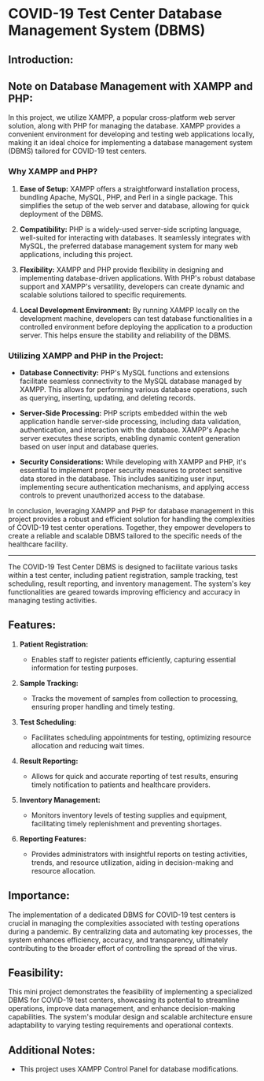 # COVID-19 Test Center Database Management System (DBMS)

## Introduction:
## Note on Database Management with XAMPP and PHP:

In this project, we utilize XAMPP, a popular cross-platform web server solution, along with PHP for managing the database. XAMPP provides a convenient environment for developing and testing web applications locally, making it an ideal choice for implementing a database management system (DBMS) tailored for COVID-19 test centers.

### Why XAMPP and PHP?

1. **Ease of Setup:** XAMPP offers a straightforward installation process, bundling Apache, MySQL, PHP, and Perl in a single package. This simplifies the setup of the web server and database, allowing for quick deployment of the DBMS.

2. **Compatibility:** PHP is a widely-used server-side scripting language, well-suited for interacting with databases. It seamlessly integrates with MySQL, the preferred database management system for many web applications, including this project.

3. **Flexibility:** XAMPP and PHP provide flexibility in designing and implementing database-driven applications. With PHP's robust database support and XAMPP's versatility, developers can create dynamic and scalable solutions tailored to specific requirements.

4. **Local Development Environment:** By running XAMPP locally on the development machine, developers can test database functionalities in a controlled environment before deploying the application to a production server. This helps ensure the stability and reliability of the DBMS.

### Utilizing XAMPP and PHP in the Project:

- **Database Connectivity:** PHP's MySQL functions and extensions facilitate seamless connectivity to the MySQL database managed by XAMPP. This allows for performing various database operations, such as querying, inserting, updating, and deleting records.

- **Server-Side Processing:** PHP scripts embedded within the web application handle server-side processing, including data validation, authentication, and interaction with the database. XAMPP's Apache server executes these scripts, enabling dynamic content generation based on user input and database queries.

- **Security Considerations:** While developing with XAMPP and PHP, it's essential to implement proper security measures to protect sensitive data stored in the database. This includes sanitizing user input, implementing secure authentication mechanisms, and applying access controls to prevent unauthorized access to the database.

In conclusion, leveraging XAMPP and PHP for database management in this project provides a robust and efficient solution for handling the complexities of COVID-19 test center operations. Together, they empower developers to create a reliable and scalable DBMS tailored to the specific needs of the healthcare facility.

-----

The COVID-19 Test Center DBMS is designed to facilitate various tasks within a test center, including patient registration, sample tracking, test scheduling, result reporting, and inventory management. The system's key functionalities are geared towards improving efficiency and accuracy in managing testing activities.

## Features:

1. **Patient Registration:**
    - Enables staff to register patients efficiently, capturing essential information for testing purposes.

2. **Sample Tracking:**
    - Tracks the movement of samples from collection to processing, ensuring proper handling and timely testing.

3. **Test Scheduling:**
    - Facilitates scheduling appointments for testing, optimizing resource allocation and reducing wait times.

4. **Result Reporting:**
    - Allows for quick and accurate reporting of test results, ensuring timely notification to patients and healthcare providers.

5. **Inventory Management:**
    - Monitors inventory levels of testing supplies and equipment, facilitating timely replenishment and preventing shortages.

6. **Reporting Features:**
    - Provides administrators with insightful reports on testing activities, trends, and resource utilization, aiding in decision-making and resource allocation.

## Importance:

The implementation of a dedicated DBMS for COVID-19 test centers is crucial in managing the complexities associated with testing operations during a pandemic. By centralizing data and automating key processes, the system enhances efficiency, accuracy, and transparency, ultimately contributing to the broader effort of controlling the spread of the virus.

## Feasibility:

This mini project demonstrates the feasibility of implementing a specialized DBMS for COVID-19 test centers, showcasing its potential to streamline operations, improve data management, and enhance decision-making capabilities. The system's modular design and scalable architecture ensure adaptability to varying testing requirements and operational contexts.

## Additional Notes:

- This project uses XAMPP Control Panel for database modifications.

